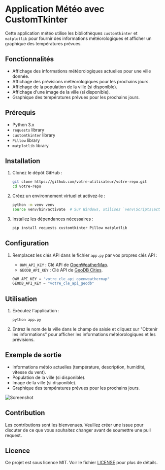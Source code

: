 # Application Météo avec CustomTkinter

Cette application météo utilise les bibliothèques `customtkinter` et `matplotlib` pour fournir des informations météorologiques et afficher un graphique des températures prévues.

## Fonctionnalités

- Affichage des informations météorologiques actuelles pour une ville donnée.
- Affichage des prévisions météorologiques pour les prochains jours.
- Affichage de la population de la ville (si disponible).
- Affichage d'une image de la ville (si disponible).
- Graphique des températures prévues pour les prochains jours.

## Prérequis

- Python 3.x
- `requests` library
- `customtkinter` library
- `Pillow` library
- `matplotlib` library

## Installation

1. Clonez le dépôt GitHub :

    ```sh
    git clone https://github.com/votre-utilisateur/votre-repo.git
    cd votre-repo
    ```

2. Créez un environnement virtuel et activez-le :

    ```sh
    python -m venv venv
    source venv/bin/activate  # Sur Windows, utilisez `venv\Scripts\activate`
    ```

3. Installez les dépendances nécessaires :

    ```sh
    pip install requests customtkinter Pillow matplotlib
    ```

## Configuration

1. Remplacez les clés API dans le fichier `app.py` par vos propres clés API :
    - `OWM_API_KEY` : Clé API de [OpenWeatherMap](https://openweathermap.org/api).
    - `GEODB_API_KEY` : Clé API de [GeoDB Cities](https://rapidapi.com/wirefreethought/api/geodb-cities).

    ```python
    OWM_API_KEY = "votre_cle_api_openweathermap"
    GEODB_API_KEY = "votre_cle_api_geodb"
    ```

## Utilisation

1. Exécutez l'application :

    ```sh
    python app.py
    ```

2. Entrez le nom de la ville dans le champ de saisie et cliquez sur "Obtenir les informations" pour afficher les informations météorologiques et les prévisions.

## Exemple de sortie

- Informations météo actuelles (température, description, humidité, vitesse du vent).
- Population de la ville (si disponible).
- Image de la ville (si disponible).
- Graphique des températures prévues pour les prochains jours.

![Screenshot](screenshot.png)

## Contribution

Les contributions sont les bienvenues. Veuillez créer une issue pour discuter de ce que vous souhaitez changer avant de soumettre une pull request.

## Licence

Ce projet est sous licence MIT. Voir le fichier [LICENSE](LICENSE) pour plus de détails.

